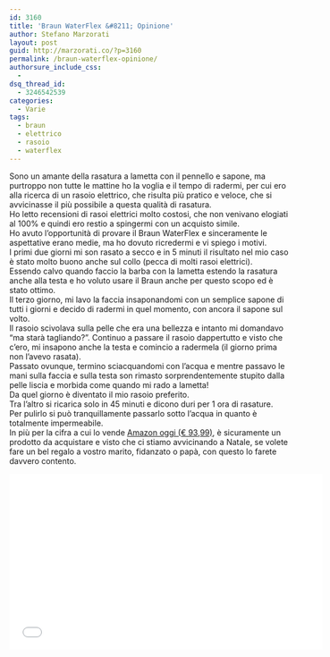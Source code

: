 ```yaml
---
id: 3160
title: 'Braun WaterFlex &#8211; Opinione'
author: Stefano Marzorati
layout: post
guid: http://marzorati.co/?p=3160
permalink: /braun-waterflex-opinione/
authorsure_include_css:
  - 
dsq_thread_id:
  - 3246542539
categories:
  - Varie
tags:
  - braun
  - elettrico
  - rasoio
  - waterflex
---
```

Sono un amante della rasatura a lametta con il pennello e sapone, ma purtroppo non tutte le mattine ho la voglia e il tempo di radermi, per cui ero alla ricerca di un rasoio elettrico, che risulta più pratico e veloce, che si avvicinasse il più possibile a questa qualità di rasatura.  
Ho letto recensioni di rasoi elettrici molto costosi, che non venivano elogiati al 100% e quindi ero restio a spingermi con un acquisto simile.  
Ho avuto l&#8217;opportunità di provare il Braun WaterFlex e sinceramente le aspettative erano medie, ma ho dovuto ricredermi e vi spiego i motivi.  
I primi due giorni mi son rasato a secco e in 5 minuti il risultato nel mio caso è stato molto buono anche sul collo (pecca di molti rasoi elettrici).  
Essendo calvo quando faccio la barba con la lametta estendo la rasatura anche alla testa e ho voluto usare il Braun anche per questo scopo ed è stato ottimo.  
Il terzo giorno, mi lavo la faccia insaponandomi con un semplice sapone di tutti i giorni e decido di radermi in quel momento, con ancora il sapone sul volto.  
Il rasoio scivolava sulla pelle che era una bellezza e intanto mi domandavo &#8220;ma starà tagliando?&#8221;. Continuo a passare il rasoio dappertutto e visto che c&#8217;ero, mi insapono anche la testa e comincio a radermela (il giorno prima non l&#8217;avevo rasata).  
Passato ovunque, termino sciacquandomi con l&#8217;acqua e mentre passavo le mani sulla faccia e sulla testa son rimasto sorprendentemente stupito dalla pelle liscia e morbida come quando mi rado a lametta!  
Da quel giorno è diventato il mio rasoio preferito.  
Tra l&#8217;altro si ricarica solo in 45 minuti e dicono duri per 1 ora di rasature.  
Per pulirlo si può tranquillamente passarlo sotto l&#8217;acqua in quanto è totalmente impermeabile.  
In più per la cifra a cui lo vende <a href="http://www.amazon.it/Braun-Waterflex-WaterFlex-WF2s/dp/B00KG66OZI/ref=sr_1_1?ie=UTF8&#038;qid=1411549420&#038;sr=8-1&#038;keywords=braun+waterflex" title="Braun WaterFlex" target="_blank">Amazon oggi (€ 93,99)</a>, è sicuramente un prodotto da acquistare e visto che ci stiamo avvicinando a Natale, se volete fare un bel regalo a vostro marito, fidanzato o papà, con questo lo farete davvero contento.

<iframe width="560" height="315" src="//www.youtube.com/embed/m5ShSO-5HSU" frameborder="0" allowfullscreen></iframe>
